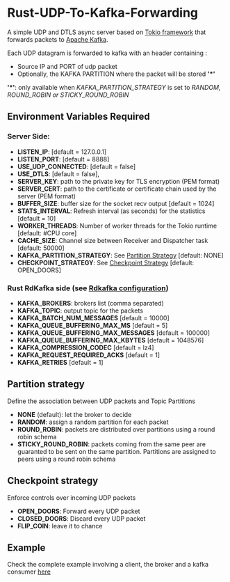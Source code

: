 # Rust-UDP-To-Kafka-Forwarding

A simple UDP and DTLS async server based on [Tokio framework](https://https://tokio.rs) that forwards packets to [Apache Kafka](https://kafka.apache.org/).

Each UDP datagram is forwarded to kafka with an header containing :
- Source IP and PORT of udp packet
- Optionally, the KAFKA PARTITION where the packet will be stored  __'\*'__

__'\*'__: only available when _KAFKA_PARTITION_STRATEGY_ is set to _RANDOM, ROUND_ROBIN or STICKY_ROUND_ROBIN_ 

## Environment Variables Required
### Server Side:
  - **LISTEN_IP**: [default = 127.0.0.1]
  - **LISTEN_PORT**:  [default = 8888]
  - **USE_UDP_CONNECTED**: [default = false]
  - **USE_DTLS**: [default = false],
  - **SERVER_KEY**: path to the private key for TLS encryption (PEM format)
  - **SERVER_CERT**: path to the certificate or certificate chain used by the server (PEM format)
  - **BUFFER_SIZE**: buffer size for the socket recv output [default = 1024]
  - **STATS_INTERVAL**: Refresh interval (as seconds) for the statistics [default = 10]
  - **WORKER_THREADS**: Number of worker threads for the Tokio runtime [default: #CPU core]
  - **CACHE_SIZE**: Channel size between Receiver and Dispatcher task [default: 50000]
  - **KAFKA_PARTITION_STRATEGY**: See [Partition Strategy](#Partition_strategy) [default: NONE]
  - **CHECKPOINT_STRATEGY**: See [Checkpoint Strategy](#Checkpoint_strategy) [default: OPEN_DOORS]

### Rust RdKafka side (see [Rdkafka configuration](https://github.com/edenhill/librdkafka/blob/master/CONFIGURATION.md))
  - **KAFKA_BROKERS**: brokers list (comma separated)
  - **KAFKA_TOPIC**: output topic for the packets
  - **KAFKA_BATCH_NUM_MESSAGES** [default = 10000]
  - **KAFKA_QUEUE_BUFFERING_MAX_MS** [default = 5]
  - **KAFKA_QUEUE_BUFFERING_MAX_MESSAGES** [default = 100000]
  - **KAFKA_QUEUE_BUFFERING_MAX_KBYTES** [default = 1048576]
  - **KAFKA_COMPRESSION_CODEC** [default = lz4]
  - **KAFKA_REQUEST_REQUIRED_ACKS** [default = 1]
  - **KAFKA_RETRIES** [default = 1]


## Partition strategy
  Define the association between UDP packets and Topic Partitions 
 - **NONE** (default): let the broker to decide
 - **RANDOM**: assign a random partition for each packet
 - **ROUND_ROBIN**: packets are distributed over partitions using a round robin schema
 - **STICKY_ROUND_ROBIN**: packets coming from the same peer are guaranted to be sent on the same partition. Partitions are assigned to peers using a round robin schema

## Checkpoint strategy
  Enforce controls over incoming UDP packets
 - **OPEN_DOORS**: Forward every UDP packet
 - **CLOSED_DOORS**: Discard every UDP packet
 - **FLIP_COIN**: leave it to chance

## Example
Check the complete example involving a client, the broker and a kafka consumer [here](https://github.com/newfla/Rust-UDP-To-Kafka-Example)